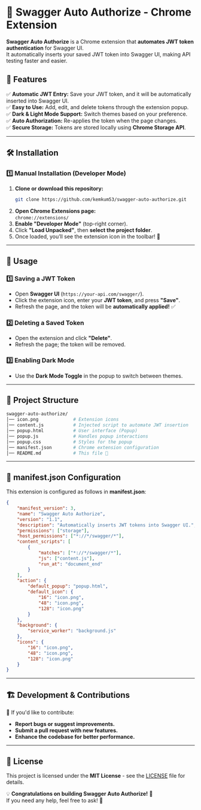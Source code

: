 # 🚀 Swagger Auto Authorize - Chrome Extension

**Swagger Auto Authorize** is a Chrome extension that **automates JWT token authentication** for Swagger UI.  
It automatically inserts your saved JWT token into Swagger UI, making API testing faster and easier.

## 📌 Features

✅ **Automatic JWT Entry:** Save your JWT token, and it will be automatically inserted into Swagger UI.  
✅ **Easy to Use:** Add, edit, and delete tokens through the extension popup.  
✅ **Dark & Light Mode Support:** Switch themes based on your preference.  
✅ **Auto Authorization:** Re-applies the token when the page changes.  
✅ **Secure Storage:** Tokens are stored locally using **Chrome Storage API**.  

---

## 🛠️ Installation

### 1️⃣ **Manual Installation (Developer Mode)**
1. **Clone or download this repository:**
   ```sh
   git clone https://github.com/kemkum53/swagger-auto-authorize.git
   ```
2. **Open Chrome Extensions page:**  
   `chrome://extensions/`
3. **Enable "Developer Mode"** (top-right corner).
4. Click **"Load Unpacked"**, then **select the project folder**.
5. Once loaded, you’ll see the extension icon in the toolbar! 🎉  

---

## 🔧 Usage

### **1️⃣ Saving a JWT Token**
- Open **Swagger UI** (`https://your-api.com/swagger/`).
- Click the extension icon, enter your **JWT token**, and press **"Save"**.
- Refresh the page, and the token will be **automatically applied!** ✅

### **2️⃣ Deleting a Saved Token**
- Open the extension and click **"Delete"**.
- Refresh the page; the token will be removed.

### **3️⃣ Enabling Dark Mode**
- Use the **Dark Mode Toggle** in the popup to switch between themes.

---

## 📂 Project Structure

```sh
swagger-auto-authorize/
│── icon.png             # Extension icons
│── content.js           # Injected script to automate JWT insertion
│── popup.html           # User interface (Popup)
│── popup.js             # Handles popup interactions
│── popup.css            # Styles for the popup
│── manifest.json        # Chrome extension configuration
│── README.md            # This file 📖
```

---

## 📜 **manifest.json Configuration**
This extension is configured as follows in **manifest.json**:

```json
{
    "manifest_version": 3,
    "name": "Swagger Auto Authorize",
    "version": "1.1",
    "description": "Automatically inserts JWT tokens into Swagger UI.",
    "permissions": ["storage"],
    "host_permissions": ["*://*/swagger/*"],
    "content_scripts": [
        {
            "matches": ["*://*/swagger/*"],
            "js": ["content.js"],
            "run_at": "document_end"
        }
    ],
    "action": {
        "default_popup": "popup.html",
        "default_icon": {
            "16": "icon.png",
            "48": "icon.png",
            "128": "icon.png"
        }
    },
    "background": {
        "service_worker": "background.js"
    },
    "icons": {
        "16": "icon.png",
        "48": "icon.png",
        "128": "icon.png"
    }
}
```

---

## 🏗️ **Development & Contributions**
🎯 If you'd like to contribute:  
- **Report bugs or suggest improvements.**  
- **Submit a pull request with new features.**  
- **Enhance the codebase for better performance.**  

---

## 📜 License
This project is licensed under the **MIT License** - see the [LICENSE](LICENSE) file for details.

💡 **Congratulations on building Swagger Auto Authorize!** 🎉  
If you need any help, feel free to ask! 🚀
